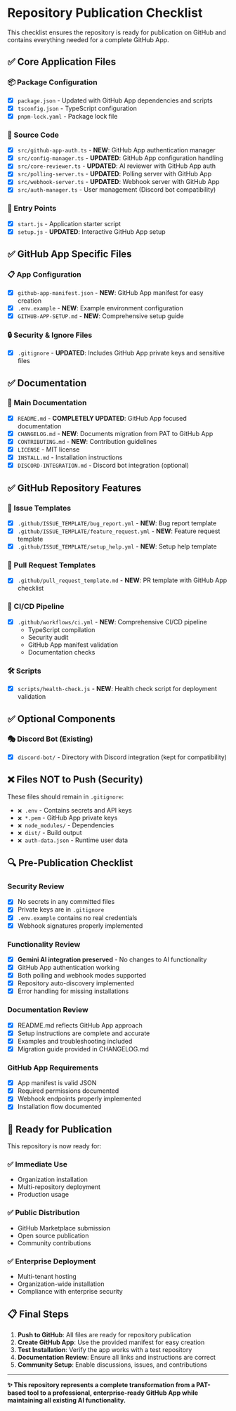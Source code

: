 # Repository Publication Checklist

This checklist ensures the repository is ready for publication on GitHub and contains everything needed for a complete GitHub App.

## ✅ Core Application Files

### 📦 Package Configuration
- [x] `package.json` - Updated with GitHub App dependencies and scripts
- [x] `tsconfig.json` - TypeScript configuration
- [x] `pnpm-lock.yaml` - Package lock file

### 🔧 Source Code
- [x] `src/github-app-auth.ts` - **NEW**: GitHub App authentication manager
- [x] `src/config-manager.ts` - **UPDATED**: GitHub App configuration handling
- [x] `src/core-reviewer.ts` - **UPDATED**: AI reviewer with GitHub App auth
- [x] `src/polling-server.ts` - **UPDATED**: Polling server with GitHub App
- [x] `src/webhook-server.ts` - **UPDATED**: Webhook server with GitHub App
- [x] `src/auth-manager.ts` - User management (Discord bot compatibility)

### 🚀 Entry Points
- [x] `start.js` - Application starter script
- [x] `setup.js` - **UPDATED**: Interactive GitHub App setup

## ✅ GitHub App Specific Files

### 📋 App Configuration
- [x] `github-app-manifest.json` - **NEW**: GitHub App manifest for easy creation
- [x] `.env.example` - **NEW**: Example environment configuration
- [x] `GITHUB-APP-SETUP.md` - **NEW**: Comprehensive setup guide

### 🔒 Security & Ignore Files
- [x] `.gitignore` - **UPDATED**: Includes GitHub App private keys and sensitive files

## ✅ Documentation

### 📖 Main Documentation
- [x] `README.md` - **COMPLETELY UPDATED**: GitHub App focused documentation
- [x] `CHANGELOG.md` - **NEW**: Documents migration from PAT to GitHub App
- [x] `CONTRIBUTING.md` - **NEW**: Contribution guidelines
- [x] `LICENSE` - MIT license
- [x] `INSTALL.md` - Installation instructions
- [x] `DISCORD-INTEGRATION.md` - Discord bot integration (optional)

## ✅ GitHub Repository Features

### 🎯 Issue Templates
- [x] `.github/ISSUE_TEMPLATE/bug_report.yml` - **NEW**: Bug report template
- [x] `.github/ISSUE_TEMPLATE/feature_request.yml` - **NEW**: Feature request template
- [x] `.github/ISSUE_TEMPLATE/setup_help.yml` - **NEW**: Setup help template

### 🔄 Pull Request Templates
- [x] `.github/pull_request_template.md` - **NEW**: PR template with GitHub App checklist

### 🚦 CI/CD Pipeline
- [x] `.github/workflows/ci.yml` - **NEW**: Comprehensive CI/CD pipeline
  - TypeScript compilation
  - Security audit
  - GitHub App manifest validation
  - Documentation checks

### 🛠️ Scripts
- [x] `scripts/health-check.js` - **NEW**: Health check script for deployment validation

## ✅ Optional Components

### 🎭 Discord Bot (Existing)
- [x] `discord-bot/` - Directory with Discord integration (kept for compatibility)

## ❌ Files NOT to Push (Security)

These files should remain in `.gitignore`:
- `❌ .env` - Contains secrets and API keys
- `❌ *.pem` - GitHub App private keys
- `❌ node_modules/` - Dependencies
- `❌ dist/` - Build output
- `❌ auth-data.json` - Runtime user data

## 🔍 Pre-Publication Checklist

### Security Review
- [x] No secrets in any committed files
- [x] Private keys are in `.gitignore`
- [x] `.env.example` contains no real credentials
- [x] Webhook signatures properly implemented

### Functionality Review
- [x] **Gemini AI integration preserved** - No changes to AI functionality
- [x] GitHub App authentication working
- [x] Both polling and webhook modes supported
- [x] Repository auto-discovery implemented
- [x] Error handling for missing installations

### Documentation Review
- [x] README.md reflects GitHub App approach
- [x] Setup instructions are complete and accurate
- [x] Examples and troubleshooting included
- [x] Migration guide provided in CHANGELOG.md

### GitHub App Requirements
- [x] App manifest is valid JSON
- [x] Required permissions documented
- [x] Webhook endpoints properly implemented
- [x] Installation flow documented

## 🚀 Ready for Publication

This repository is now ready for:

### ✅ Immediate Use
- Organization installation
- Multi-repository deployment
- Production usage

### ✅ Public Distribution
- GitHub Marketplace submission
- Open source publication
- Community contributions

### ✅ Enterprise Deployment
- Multi-tenant hosting
- Organization-wide installation
- Compliance with enterprise security

## 📋 Final Steps

1. **Push to GitHub**: All files are ready for repository publication
2. **Create GitHub App**: Use the provided manifest for easy creation
3. **Test Installation**: Verify the app works with a test repository
4. **Documentation Review**: Ensure all links and instructions are correct
5. **Community Setup**: Enable discussions, issues, and contributions

---

**✨ This repository represents a complete transformation from a PAT-based tool to a professional, enterprise-ready GitHub App while maintaining all existing AI functionality.**
